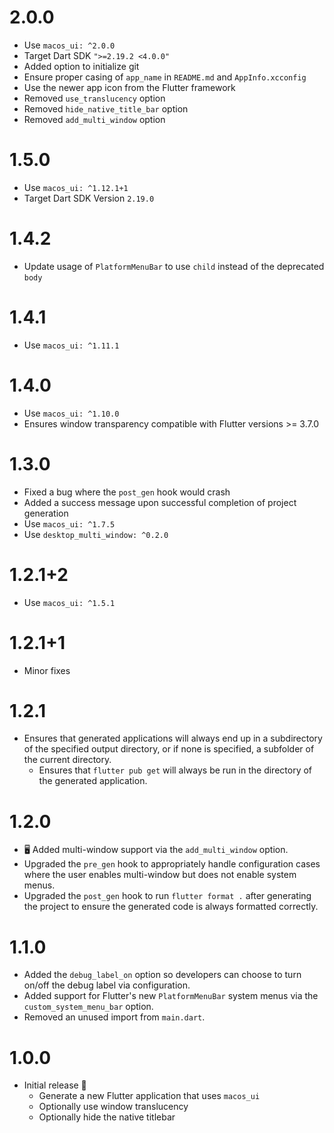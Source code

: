 # 2.0.0
* Use `macos_ui: ^2.0.0`
* Target Dart SDK `">=2.19.2 <4.0.0"`
* Added option to initialize git
* Ensure proper casing of `app_name` in `README.md` and `AppInfo.xcconfig`
* Use the newer app icon from the Flutter framework
* Removed `use_translucency` option
* Removed `hide_native_title_bar` option
* Removed `add_multi_window` option

# 1.5.0
* Use `macos_ui: ^1.12.1+1`
* Target Dart SDK Version `2.19.0`

# 1.4.2
* Update usage of `PlatformMenuBar` to use `child` instead of the deprecated `body`

# 1.4.1
* Use `macos_ui: ^1.11.1`

# 1.4.0
* Use `macos_ui: ^1.10.0`
* Ensures window transparency compatible with Flutter versions >= 3.7.0

# 1.3.0
* Fixed a bug where the `post_gen` hook would crash
* Added a success message upon successful completion of project generation
* Use `macos_ui: ^1.7.5`
* Use `desktop_multi_window: ^0.2.0`

# 1.2.1+2
* Use `macos_ui: ^1.5.1`

# 1.2.1+1
* Minor fixes

# 1.2.1
* Ensures that generated applications will always end up in a subdirectory of the specified output directory, or if 
none is specified, a subfolder of the current directory.
  * Ensures that `flutter pub get` will always be run in the directory of the generated application.

# 1.2.0
* 🖥 Added multi-window support via the `add_multi_window` option.
* Upgraded the `pre_gen` hook to appropriately handle configuration cases where the user enables multi-window but does
not enable system menus.
* Upgraded the `post_gen` hook to run `flutter format .` after generating the project to ensure the generated code is 
always formatted correctly.

# 1.1.0
* Added the `debug_label_on` option so developers can choose to turn on/off the debug label via configuration.
* Added support for Flutter's new `PlatformMenuBar` system menus via the `custom_system_menu_bar` option.
* Removed an unused import from `main.dart`.

# 1.0.0

* Initial release 🎉
  * Generate a new Flutter application that uses `macos_ui`
  * Optionally use window translucency
  * Optionally hide the native titlebar
